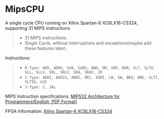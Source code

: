 MipsCPU
=======

A single cycle CPU running on Xilinx Spartan-6 XC6LX16-CS324, supporting 31 MIPS instructions.

>*  31 MIPS instructions.
>*  Single Cycle, without interruptions and exceptions(maybe add these features later).

Instructions:
>*  ``R-Type: ADD, ADDU, SUB, SUBU, AND, OR, XOR, NOR, SLT, SLTU, SLL, SLLV, SRL, SRLV, SRA, SRAV, JR``
>*  ``I-Type: ADDI, ADDIU, ANDI, ORI, XORI, LW, SW, BEQ, BNE, SLTI, SLTIU, LUI``
>*  ``J-Type: J, JAL``

MIPS Instruction specifications:
[MIPS32 Architecture for Programmers(English, PDF Format)](http://mips246.tongji.edu.cn/file/reference/MIPS32%E6%8C%87%E4%BB%A4%E9%9B%86.pdf)

FPGA Information:
[Xilinx Spartan-6 XC6LX16-CS324](http://www.digilentinc.com/Products/Detail.cfm?NavPath=2,400,897&Prod=NEXYS3&CFID=7134617&CFTOKEN=119ce24510883320-C6FCB8D8-5056-0201-02E1008C8300EA55)
